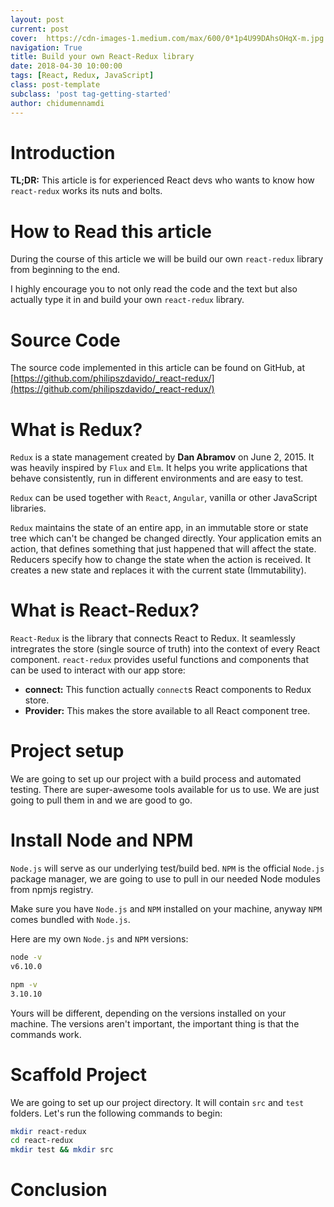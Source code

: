 ```yaml
---
layout: post
current: post
cover:  https://cdn-images-1.medium.com/max/600/0*1p4U99DAhsOHqX-m.jpg
navigation: True
title: Build your own React-Redux library
date: 2018-04-30 10:00:00
tags: [React, Redux, JavaScript]
class: post-template
subclass: 'post tag-getting-started'
author: chidumennamdi
---
```


# Introduction

**TL;DR:** This article is for experienced React devs who wants to know how `react-redux` works its nuts and bolts.

# How to Read this article

During the course of this article we will be build our own `react-redux` library from beginning to the end.

I highly encourage you to not only read the code and the text but also actually type it in and build your own `react-redux` library.

# Source Code

The source code implemented in this article can be found on GitHub, at [https://github.com/philipszdavido/_react-redux/](https://github.com/philipszdavido/_react-redux/)

# What is Redux?

`Redux` is a state management created by __Dan Abramov__ on June 2, 2015. It was heavily inspired by `Flux` and `Elm`. It helps you write applications that behave consistently, run in different environments and are easy to test.

`Redux` can be used together with `React`, `Angular`, vanilla or other JavaScript libraries.

`Redux` maintains the state of an entire app, in an immutable store or state tree which can't be changed be changed directly. Your application emits an action, that defines something that just happened that will affect the state. Reducers specify how to change the state when the action is received. It creates a new state and replaces it with the current state (Immutability).

# What is React-Redux?

`React-Redux` is the library that connects React to Redux. It seamlessly intregrates the store (single source of truth) into the context of every React component. `react-redux` provides useful functions and components that can be used to interact with our app store:

* __connect:__ This function actually `connect`s React components to Redux store.
* __Provider:__ This makes the store available to all React component tree.

# Project setup

We are going to set up our project with a build process and automated testing. There are super-awesome tools available for us to use. We are just going to pull them in and we are good to go.

# Install Node and NPM

`Node.js` will serve as our underlying test/build bed. `NPM` is the official `Node.js` package manager, we are going to use to pull in our needed Node modules from npmjs registry.

Make sure you have `Node.js` and `NPM` installed on your machine, anyway `NPM` comes bundled with `Node.js`.

Here are my own `Node.js` and `NPM` versions:
```sh
node -v
v6.10.0

npm -v
3.10.10
```

Yours will be different, depending on the versions installed on your machine. The versions aren't important, the important thing is that the commands work.

# Scaffold Project

We are going to set up our project directory. It will contain `src` and `test` folders. Let's run the following commands to begin:

```sh
mkdir react-redux
cd react-redux
mkdir test && mkdir src
```

# Conclusion